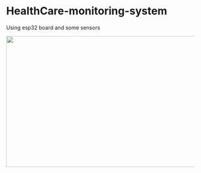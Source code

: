 # HealthCare-monitoring-system
Using esp32 board and some sensors



<p align="center">
  <img src="https://user-images.githubusercontent.com/86389183/221428660-871f8bf2-9f25-4718-a068-e3fb6834f515.png" width="600" height="350">
  
</p>
